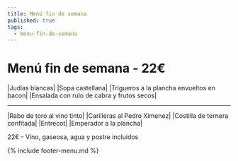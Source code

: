 ```yaml
---
title: Menú fin de semana
published: true
tags:
  - menu-fin-de-semana
---
```


# Menú fin de semana - 22€

|Judías blancas|
|Sopa castellana|
|Trigueros a la plancha envueltos en bacon|
|Ensalada con rulo de cabra y frutos secos|

------

|Rabo de toro al vino tinto|
|Carilleras al Pedro Ximenez|
|Costilla de ternera confitada|
|Entrecot|
|Emperador a la plancha|


22€ - Vino, gaseosa, agua y postre incluidos

{% include footer-menu.md %}
